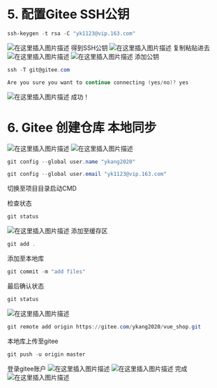 # 5. 配置Gitee SSH公钥

```powershell
ssh-keygen -t rsa -C "yk1123@vip.163.com"
```
![在这里插入图片描述](https://img-blog.csdnimg.cn/20210227201025579.png?x-oss-process=image/watermark,type_ZmFuZ3poZW5naGVpdGk,shadow_10,text_aHR0cHM6Ly9ibG9nLmNzZG4ubmV0L3dlaXhpbl80NDk3MjAwOA==,size_16,color_FFFFFF,t_70)
得到SSH公钥
![在这里插入图片描述](https://img-blog.csdnimg.cn/2021022720115189.png)
复制粘贴进去
![在这里插入图片描述](https://img-blog.csdnimg.cn/20210227200852264.png?x-oss-process=image/watermark,type_ZmFuZ3poZW5naGVpdGk,shadow_10,text_aHR0cHM6Ly9ibG9nLmNzZG4ubmV0L3dlaXhpbl80NDk3MjAwOA==,size_16,color_FFFFFF,t_70)
![在这里插入图片描述](https://img-blog.csdnimg.cn/2021022720141449.png?x-oss-process=image/watermark,type_ZmFuZ3poZW5naGVpdGk,shadow_10,text_aHR0cHM6Ly9ibG9nLmNzZG4ubmV0L3dlaXhpbl80NDk3MjAwOA==,size_16,color_FFFFFF,t_70)
添加公钥
```powershell
ssh -T git@gitee.com
```

```powershell
Are you sure you want to continue connecting (yes/no)? yes
```
![在这里插入图片描述](https://img-blog.csdnimg.cn/20210227201652492.png)
成功！

# 6. Gitee 创建仓库 本地同步
![在这里插入图片描述](https://img-blog.csdnimg.cn/20210227202126881.png?x-oss-process=image/watermark,type_ZmFuZ3poZW5naGVpdGk,shadow_10,text_aHR0cHM6Ly9ibG9nLmNzZG4ubmV0L3dlaXhpbl80NDk3MjAwOA==,size_16,color_FFFFFF,t_70)
![在这里插入图片描述](https://img-blog.csdnimg.cn/20210227202159667.png?x-oss-process=image/watermark,type_ZmFuZ3poZW5naGVpdGk,shadow_10,text_aHR0cHM6Ly9ibG9nLmNzZG4ubmV0L3dlaXhpbl80NDk3MjAwOA==,size_16,color_FFFFFF,t_70)

```powershell
git config --global user.name "ykang2020"
```

```powershell
git config --global user.email "yk1123@vip.163.com"
```

切换至项目目录启动CMD

检查状态
```powershell
git status
```
![在这里插入图片描述](https://img-blog.csdnimg.cn/20210227202556561.png?x-oss-process=image/watermark,type_ZmFuZ3poZW5naGVpdGk,shadow_10,text_aHR0cHM6Ly9ibG9nLmNzZG4ubmV0L3dlaXhpbl80NDk3MjAwOA==,size_16,color_FFFFFF,t_70)
添加至缓存区
```powershell
git add .
```
添加至本地库
```powershell
git commit -m "add files"
```
最后确认状态
```powershell
git status
```
![在这里插入图片描述](https://img-blog.csdnimg.cn/20210227202753618.png?x-oss-process=image/watermark,type_ZmFuZ3poZW5naGVpdGk,shadow_10,text_aHR0cHM6Ly9ibG9nLmNzZG4ubmV0L3dlaXhpbl80NDk3MjAwOA==,size_16,color_FFFFFF,t_70)

```powershell
git remote add origin https://gitee.com/ykang2020/vue_shop.git
```
本地库上传至gitee
```powershell
git push -u origin master
```

登录gitee账户
![在这里插入图片描述](https://img-blog.csdnimg.cn/20210227203003457.png?x-oss-process=image/watermark,type_ZmFuZ3poZW5naGVpdGk,shadow_10,text_aHR0cHM6Ly9ibG9nLmNzZG4ubmV0L3dlaXhpbl80NDk3MjAwOA==,size_16,color_FFFFFF,t_70)
![在这里插入图片描述](https://img-blog.csdnimg.cn/20210227203040690.png?x-oss-process=image/watermark,type_ZmFuZ3poZW5naGVpdGk,shadow_10,text_aHR0cHM6Ly9ibG9nLmNzZG4ubmV0L3dlaXhpbl80NDk3MjAwOA==,size_16,color_FFFFFF,t_70)
完成
![在这里插入图片描述](https://img-blog.csdnimg.cn/2021022720321154.png?x-oss-process=image/watermark,type_ZmFuZ3poZW5naGVpdGk,shadow_10,text_aHR0cHM6Ly9ibG9nLmNzZG4ubmV0L3dlaXhpbl80NDk3MjAwOA==,size_16,color_FFFFFF,t_70)
